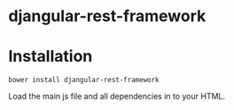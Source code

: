 djangular-rest-framework
========================

# Installation

`bower install djangular-rest-framework`

Load the main js file and all dependencies in to your HTML.
